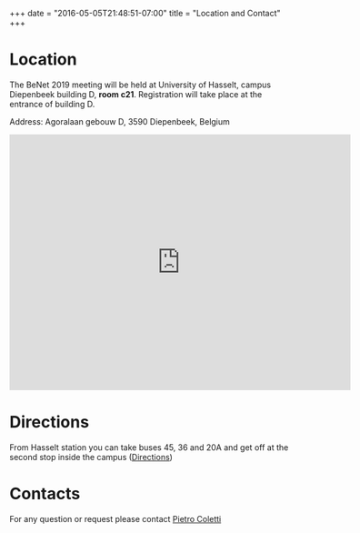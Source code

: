 +++
date = "2016-05-05T21:48:51-07:00"
title = "Location and Contact"
+++

# Location


The BeNet 2019 meeting will be held at University of Hasselt, campus Diepenbeek building D, **room c21**. Registration will take place at the entrance of building D.

Address: Agoralaan gebouw D, 3590 Diepenbeek, Belgium

<iframe src="https://www.google.com/search?client=ubuntu&hs=Nzw&channel=fs&tbm=lcl&ei=9CAaXMX1Ac2blwTw-aaQDA&q=Agoralaan+Gebouw+D%2C+3590+Diepenbeek%2C+Belgium&oq=Agoralaan+Gebouw+D%2C+3590+Diepenbeek%2C+Belgium&gs_l=psy-ab.3...68098.68098.0.68222.1.1.0.0.0.0.0.0..0.0....0...1c..64.psy-ab..1.0.0....0.hf2eyEK5xxA#rlfi=hd:;si:;mv:!1m2!1d50.92718184647609!2d5.396242547846214!2m2!1d50.924226554705946!2d5.38859825215377" width="600" height="450" frameborder="0" style="border:0" allowfullscreen></iframe>

# Directions
From Hasselt station you can take buses 45, 36 and 20A and get off at the second stop inside the campus  ([Directions][2])

[2]: https://www.google.com/maps/dir/Stazione+di+Hasselt,+Stationsplein,+Hasselt,+Belgio/Universiteit+Hasselt+-+Gebouw+D,+Agoralaan+Gebouw+D,+3590+Diepenbeek,+Belgium/@50.9296845,5.3420898,14z/data=!3m1!4b1!4m14!4m13!1m5!1m1!1s0x47c1222c9785df69:0xd71f0697d39431cd!2m2!1d5.3276313!2d50.9309196!1m5!1m1!1s0x47c12056bc42cc31:0x9381dc785c16f55e!2m2!1d5.3924275!2d50.9254697!3e3 "Directions"

# Contacts
For any question or request please contact
[Pietro Coletti](<mailto:pietro.coletti@uhasselt.be>)


